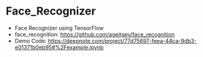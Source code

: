 # Face_Recognizer
* Face Recognizer using TensorFlow
* face_recognition: https://github.com/ageitgey/face_recognition
* Demo Code: https://deepnote.com/project/77d75697-feea-44ca-9db3-e01371b0eb95#%2Fexample.ipynb
